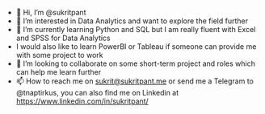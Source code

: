- 👋 Hi, I’m @sukritpant
- 👀 I’m interested in Data Analytics and want to explore the field further
- 🌱 I’m currently learning Python and SQL but I am really fluent with Excel and SPSS for Data Analytics
- I would also like to learn PowerBI or Tableau if someone can provide me with some project to work
- 💞️ I’m looking to collaborate on some short-term project and roles which can help me learn further
- 📫 How to reach me on <a href="mailto:sukrit@sukritpant.me">sukrit@sukritpant.me</a> or send me a Telegram to @tnaptirkus, you can also find me on Linkedin at <a href="https://www.linkedin.com/in/sukritpant/">https://www.linkedin.com/in/sukritpant/</a>


<!---
sukritpant/sukritpant is a ✨ special ✨ repository because its `README.md` (this file) appears on your GitHub profile.
You can click the Preview link to take a look at your changes.
--->
